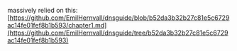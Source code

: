 massively relied on this: [https://github.com/EmilHernvall/dnsguide/blob/b52da3b32b27c81e5c6729ac14fe01fef8b1b593/chapter1.md](https://github.com/EmilHernvall/dnsguide/tree/b52da3b32b27c81e5c6729ac14fe01fef8b1b593)
